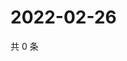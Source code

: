 # 2022-02-26

共 0 条

<!-- BEGIN WEIBO -->
<!-- 最后更新时间 Sat Feb 26 2022 12:18:13 GMT+0800 (China Standard Time) -->

<!-- END WEIBO -->

